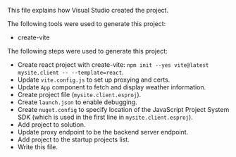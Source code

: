 This file explains how Visual Studio created the project.

The following tools were used to generate this project:
- create-vite

The following steps were used to generate this project:
- Create react project with create-vite: `npm init --yes vite@latest mysite.client -- --template=react`.
- Update `vite.config.js` to set up proxying and certs.
- Update `App` component to fetch and display weather information.
- Create project file (`mysite.client.esproj`).
- Create `launch.json` to enable debugging.
- Create `nuget.config` to specify location of the JavaScript Project System SDK (which is used in the first line in `mysite.client.esproj`).
- Add project to solution.
- Update proxy endpoint to be the backend server endpoint.
- Add project to the startup projects list.
- Write this file.
